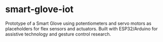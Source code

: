 # smart-glove-iot
Prototype of a Smart Glove using potentiometers and servo motors as placeholders for flex sensors and actuators. Built with ESP32/Arduino for assistive technology and gesture control research.

